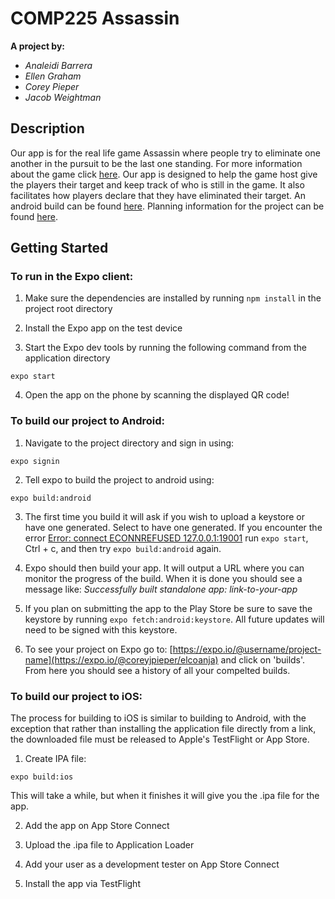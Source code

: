 # COMP225 Assassin

__A project by:__
* _Analeidi Barrera_
* _Ellen Graham_
* _Corey Pieper_
* _Jacob Weightman_



## Description

Our app is for the real life game Assassin where people try to eliminate one another in the pursuit to be the last one standing. For more information about the game click [here](https://en.wikipedia.org/wiki/Assassin_(game)). Our app is designed to help the game host give the players their target and keep track of who is still in the game. It also facilitates how players declare that they have eliminated their target. An android build can be found [here](https://exp-shell-app-assets.s3.us-west-1.amazonaws.com/android/%40egraham2/elcoanja-207dae5dbde141e98c8e589864ba08c4-signed.apk). Planning information for the project can be found [here](https://www.notion.so/79e84c0ad6994fd7b4cd72364003f146?v=f6c490dd4698449b9141b8a116738678).

## Getting Started

### To run in the Expo client:

1. Make sure the dependencies are installed by running `npm install` in the project root directory

2. Install the Expo app on the test device

3. Start the Expo dev tools by running the following command from the application directory

```
expo start
```

4. Open the app on the phone by scanning the displayed QR code!

### To build our project to Android:

1. Navigate to the project directory and sign in using:
```
expo signin
```

2. Tell expo to build the project to android using:
```
expo build:android
```

3. The first time you build it will ask if you wish to upload a keystore or have one generated. Select to have one generated. If you encounter the error [Error: connect ECONNREFUSED 127.0.0.1:19001](https://github.com/expo/expo/issues/2115) run `expo start`, Ctrl + c, and then try `expo build:android` again.

4. Expo should then build your app. It will output a URL where you can monitor the progress of the build. When it is done you should see a message like: *Successfully built standalone app: link-to-your-app*
5. If you plan on submitting the app to the Play Store be sure to save the keystore by running `expo fetch:android:keystore`. All future updates will need to be signed with this keystore.

6. To see your project on Expo go to: [https://expo.io/@username/project-name](https://expo.io/@coreyjpieper/elcoanja) and click on 'builds'. From here you should see a history of all your compelted builds.

### To build our project to iOS:

The process for building to iOS is similar to building to Android, with the exception that rather than installing the application file directly from a link, the downloaded file must be released to Apple's TestFlight or App Store.

1. Create IPA file:
```
expo build:ios
```

This will take a while, but when it finishes it will give you the .ipa file for the app.

2. Add the app on App Store Connect

3. Upload the .ipa file to Application Loader

4. Add your user as a development tester on App Store Connect

5. Install the app via TestFlight
